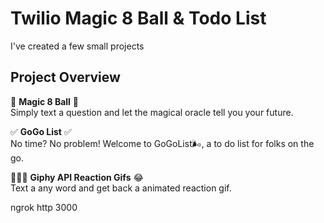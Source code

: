 # Twilio Magic 8 Ball & Todo List

I've created a few small projects 

## Project Overview
🔮 **Magic 8 Ball** 🔮  
Simply text a question and let the magical oracle tell you your future.

✅ **GoGo List** ✅  
No time? No problem! Welcome to GoGoList🌬, a to do list for folks on the go.

👩🏻‍💻 **Giphy API Reaction Gifs** 😂  
Text a any word and get back a animated reaction gif.

ngrok http 3000